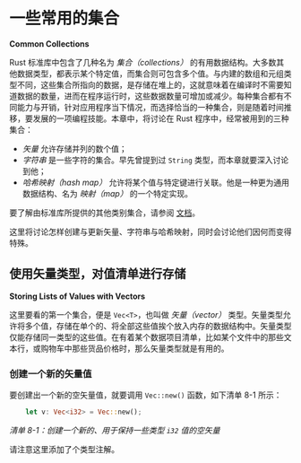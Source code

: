 # 一些常用的集合

**Common Collections**

Rust 标准库中包含了几种名为 *集合（collections）* 的有用数据结构。大多数其他数据类型，都表示某个特定值，而集合则可包含多个值。与内建的数组和元组类型不同，这些集合所指向的数据，是存储在堆上的，这就意味着在编译时不需要知道数据的数量，进而在程序运行时，这些数据数量可增加或减少。每种集合都有不同能力与开销，针对应用程序当下情况，而选择恰当的一种集合，则是随着时间推移，要发展的一项编程技能。本章中，将讨论在 Rust 程序中，经常被用到的三种集合：

- *矢量* 允许存储并列的数个值；
- *字符串* 是一些字符的集合。早先曾提到过 `String` 类型，而本章就要深入讨论到他；
- *哈希映射（hash map）* 允许将某个值与特定键进行关联。他是一种更为通用数据结构、名为 *映射（map）* 的一个特定实现。

要了解由标准库所提供的其他类别集合，请参阅 [文档](https://doc.rust-lang.org/std/collections/index.html)。

这里将讨论怎样创建与更新矢量、字符串与哈希映射，同时会讨论他们因何而变得特殊。


## 使用矢量类型，对值清单进行存储

**Storing Lists of Values with Vectors**

这里要看的第一个集合，便是 `Vec<T>`，也叫做 *矢量（vector）* 类型。矢量类型允许将多个值，存储在单个的、将全部这些值挨个放入内存的数据结构中。矢量类型仅能存储同一类型的这些值。在有着某个数据项目清单，比如某个文件中的那些文本行，或购物车中那些货品价格时，那么矢量类型就是有用的。


### 创建一个新的矢量值

要创建出一个新的空矢量值，就要调用 `Vec::new()` 函数，如下清单 8-1 所示：

```rust
    let v: Vec<i32> = Vec::new();
```

*清单 8-1：创建一个新的、用于保持一些类型 `i32` 值的空矢量*

请注意这里添加了个类型注解。
